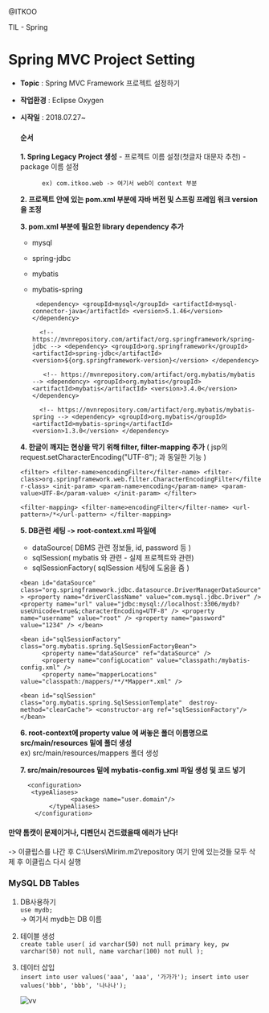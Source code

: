 
@ITKOO<br>

TIL - Spring

Spring MVC Project Setting
===================

- **Topic** :  Spring MVC Framework 프로젝트 설정하기
- **작업환경** :  Eclipse Oxygen
- **시작일** :  2018.07.27~

    #### 순서
    
	**1. Spring Legacy Project 생성**
	    -  프로젝트 이름 설정(첫글자 대문자 추천)
	    -  package 이름 설정

			ex) com.itkoo.web -> 여기서 web이 context 부분
			
	**2. 프로젝트 안에 있는 pom.xml 부분에 
		자바 버전 및 스프링 프레임 워크 version을 조정**
		
	**3. pom.xml 부분에 필요한 library dependency 추가**
	
	 -  mysql
	 -  spring-jdbc
	 -  mybatis
	 - mybatis-spring
	 
		 `  <dependency>
                <groupId>mysql</groupId>
                <artifactId>mysql-connector-java</artifactId>
                <version>5.1.46</version>
            </dependency> `
            
		 `   <!-- https://mvnrepository.com/artifact/org.springframework/spring-jdbc -->
            <dependency>
                <groupId>org.springframework</groupId>
                <artifactId>spring-jdbc</artifactId>
                <version>${org.springframework-version}</version>
            </dependency> `
	  
		 `    <!-- https://mvnrepository.com/artifact/org.mybatis/mybatis -->
            <dependency>
                <groupId>org.mybatis</groupId>
                <artifactId>mybatis</artifactId>
                <version>3.4.0</version>
            </dependency> `    
	            
		 `   <!-- https://mvnrepository.com/artifact/org.mybatis/mybatis-spring -->
            <dependency>
                <groupId>org.mybatis</groupId>
                <artifactId>mybatis-spring</artifactId>
                <version>1.3.0</version>
            </dependency> `  

  	**4.  한글이 깨지는 현상을 막기 위해 filter, filter-mapping 추가**
		( jsp의 request.setCharacterEncoding("UTF-8"); 과 동일한 기능 )
		
	`<filter>
            <filter-name>encodingFilter</filter-name>
            <filter-class>org.springframework.web.filter.CharacterEncodingFilter</filter-class>
	    <init-param>
                  <param-name>encoding</param-name>
                  <param-value>UTF-8</param-value>
            </init-param>
      </filter>`
      
     `<filter-mapping>
            <filter-name>encodingFilter</filter-name>
            <url-pattern>/*</url-pattern>
      </filter-mapping>`
		
 	**5.  DB관련 세팅 -> root-context.xml 파일에** 
     -  dataSource( DBMS 관련 정보들, id, password 등 )
	 -  sqlSession( mybatis 와 관련 - 실제 프로젝트와 관련)
	 -  sqlSessionFactory( sqlSession 세팅에 도움을 줌 )
	 
	`<bean id="dataSource"
            class="org.springframework.jdbc.datasource.DriverManagerDataSource">
            <property name="driverClassName" value="com.mysql.jdbc.Driver" />
            <property name="url" value="jdbc:mysql://localhost:3306/mydb? 
            useUnicode=true&;characterEncoding=UTF-8" />
            <property name="username" value="root" />
            <property name="password" value="1234" />
      </bean>`
			
      <bean id="sqlSessionFactory" class="org.mybatis.spring.SqlSessionFactoryBean">
            <property name="dataSource" ref="dataSource" />
            <property name="configLocation" value="classpath:/mybatis-config.xml" />
            <property name="mapperLocations" value="classpath:/mappers/**/*Mapper*.xml" />
			
	`<bean id="sqlSession" 
	class="org.mybatis.spring.SqlSessionTemplate" 
	destroy-method="clearCache">
	      <constructor-arg ref="sqlSessionFactory"/>
	</bean>`
				

	**6.  root-context에 property value 에 써놓은 폴더 이름명으로 
	src/main/resources 밑에 폴더 생성**<br>
	ex) src/main/resources/mappers 폴더 생성

	**7.  src/main/resources 밑에 mybatis-config.xml 파일 생성 및 코드 넣기**

		<configuration>
		 <typeAliases>
		            <package name="user.domain"/>
		      </typeAliases>
		  </configuration>
		



#### 만약 톰캣이 문제이거나, 디펜던시 건드렸을때 에러가 난다!

-> 이클립스를 나간 후 C:\Users\Mirim\.m2\repository 여기 안에 있는것들 모두 삭제 후 이클립스 다시 실행




### MySQL DB Tables
1. DB사용하기<br> 
`use mydb;`<br>
-> 여기서 mydb는 DB 이름

2. 테이블 생성<br>
`create table user(
id varchar(50) not null primary key,
pw varchar(50) not null,
name varchar(100) not null
);`
3. 데이터 삽입<br>
`insert into user values('aaa', 'aaa', '가가가');
insert into user values('bbb', 'bbb', '나나나');`<br>

	![vv](https://user-images.githubusercontent.com/31758135/43306411-f826236e-91b5-11e8-9ad6-d46ffd364a07.JPG)


